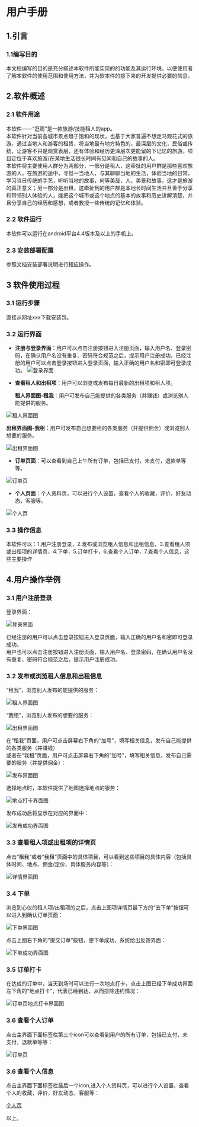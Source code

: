 # 用户手册
## 1.引言
### 1.1编写目的
本文档编写的目的是充分叙述本软件所能实现的的功能及其运行环境，以便使用者了解本软件的使用范围和使用方法，并为软本件的接下来的开发提供必要的信息。

## 2.软件概述
### 2.1 软件用途
本软件——“逛周”是一款旅游/技能租人的app。</br>
本软件针对当前各城市景点趋于饱和的现状，也基于大家普遍不想走马观花式的旅游，通过当地人和游客的租赁，将当地最有地方特色的，最深层的文化，民俗或传统，让游客不只是观赏表层，还有体验和经历更深层次更能留的下记忆的旅游。项目定位于喜欢旅游/在某地生活很长时间有见闻和自己的故事的人。</br>
本软件将主要使用人群分为两部分，一部分是租人，这牵扯的用户群是那些喜欢旅游的人，在旅游的途中，寻觅一当地人，与其聊聊当地的生活，体验当地的日常，学习当日传统的手艺，听听当地的故事，何等美哉，人，美景和故事，这才是旅游的真正意义；另一部分是出租，这牵扯到的用户群是本地长时间生活并且善于分享和带领别人体验的人，能把这个城市或这个地点的基本的故事和历史讲解清楚，并且分享自己的经历和感想，或者教授一些传统的记忆和体验。
### 2.2 软件运行
本软件可以运行在android平台4.4版本及以上的手机上。       
### 2.3 安装部署配置
参照文档安装部署说明进行相应操作。

## 3 软件使用过程
### 3.1 运行步骤
直接从网址xxx下载安装包。
### 3.2 运行界面
- **注册与登录界面**：用户可以点击注册按钮进入注册页面，输入用户名、登录密码，在确认用户名没有重复、密码符合规范之后，提示用户注册成功。已经注册的用户可以点击登录按钮进入登录页面，输入正确的用户名和密即可登录成功。
![登录界面](../assets/UI/登录.png)

- **查看租人和出租项**：用户可以浏览或发布每日最新的出租项和租人项。</br>
   
   **租人界面图-租我**：用户可发布自己能提供的各类服务（并赚钱）或浏览别人能提供的服务。

![租人界面图](../assets/UI/租人页.png)

   **出租界面图-我租**：用户可发布自己想要租的各类服务（并提供佣金）或浏览别人想要的服务。

![出租界面图](../assets/UI/出租页.png)

- **订单页面**：可以查看到自己上午所有订单，包括已支付，未支付，退款单等等。

![订单页](../assets/UI/订单页.png)

- **个人页面**：个人资料页，可以进行个人设置，查看个人的收藏，评价，好友动态，客服等。

![个人页](../assets/UI/个人页.png)

### 3.3 操作信息
本软件可以：1.用户注册登录，2.发布或浏览租人信息和出租信息，3.查看租人项或出租项的详情页，4.下单，5.订单打卡，6.查看个人订单，7.查看个人信息，这些主要操作

## 4.用户操作举例
### 3.1 用户注册登录

登录界面：</br>

![登录界面](../assets/UI/登录.png)

已经注册的用户可以点击登录按钮进入登录页面，输入正确的用户名和密即可登录成功。</br>
用户也可以点击注册按钮进入注册页面，输入用户名、登录密码，在确认用户名没有重复、密码符合规范之后，提示用户注册成功。

### 3.2 发布或浏览租人信息和出租信息

“租我”，浏览别人发布的能提供的服务：</br>

![租人界面图](../assets/UI/租人页.png)

“我租”，浏览别人发布的想要的服务：</br>

![出租界面图](../assets/UI/出租页.png)

在“租我”页面，用户可点击屏幕右下角的“加号”，填写相关信息，发布自己能提供的各类服务（并赚钱）</br>
或者在“我租”页面，用户可点击屏幕右下角的“加号”，填写相关信息，发布自己需要的服务（并提供佣金）：</br>

![发布界面图](../assets/UI/发布页.png)

选择地点时，本软件提供了地图选择地点的服务：</br>

![地点打卡界面图](../assets/UI/地点打卡页.png)

发布成功后将显示在对应的界面中：</br>

![发布成功界面图](../assets/UI/发布成功.png)

### 3.3 查看租人项或出租项的详情页

点击“租我”或者“我租”页面中的具体项目，可以看到这些项目的具体内容（包括具体时间、地点、佣金/定价、具体服务内容等）：</br>

![详情界面图](../assets/UI/详情页.png)

### 3.4 下单

浏览到心仪的租人项/出租项的之后，点击上图项详情页最下方的“去下单”按钮可以进入到确认订单页面：</br>

![下单界面图](../assets/UI/下单页.png)

点击上图右下角的“提交订单”按钮，便下单成功，系统给出反馈界面：</br>

![下单成功界面图](../assets/UI/下单成功页.png)

### 3.5 订单打卡

在达成的订单中，当天到场时可以进行一次地点打卡，点击上图已经下单成功界面左下角的“地点打卡”，代表已经到达，从而排除违约情况：</br>

![订单页地点打卡界面图](../assets/UI/订单页地点打卡.png)

### 3.6 查看个人订单

点击主界面下面标签栏第三个icon可以查看到用户的所有订单，包括已支付，未支付，退款单等等：</br>
 
![订单页](../assets/UI/订单页.png)

### 3.6 查看个人信息

点击主界面下面标签栏最后一个icon,进入个人资料页，可以进行个人设置，查看个人的收藏，评价，好友动态，客服等：</br>

[个人页](../assets/UI/个人页.png)

以上。
